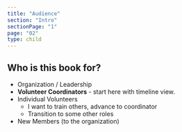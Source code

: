 ```yaml
---
title: "Audience"
section: "Intro"
sectionPage: "1"
page: "02"
type: child
---
```


## Who is this book for?

- Organization / Leadership
- **Volunteer Coordinators** - start here with timeline view.
- Individual Volunteers
  - I want to train others, advance to coordinator
  - Transition to some other roles
- New Members (to the organization)
